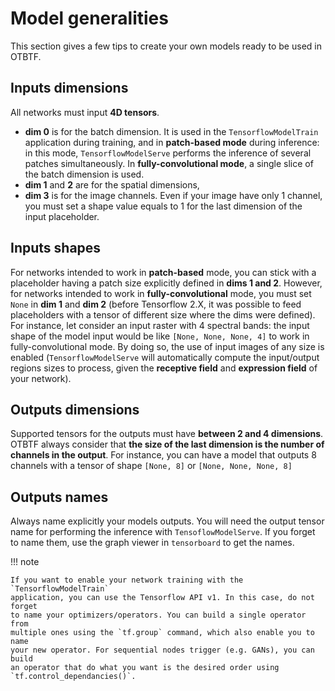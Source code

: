 # Model generalities

This section gives a few tips to create your own models ready to be used in 
OTBTF.

## Inputs dimensions

All networks must input **4D tensors**.

- **dim 0** is for the batch dimension. It is used in the 
`TensorflowModelTrain` application during training, and in 
**patch-based mode** during inference: in this mode, `TensorflowModelServe` 
performs the inference of several patches simultaneously. In 
**fully-convolutional mode**, a single slice of the batch dimension is used.
- **dim 1** and **2** are for the spatial dimensions,
- **dim 3** is for the image channels. Even if your image have only 1 channel, 
you must set a shape value equals to 1 for the last dimension of the input 
placeholder.

## Inputs shapes

For networks intended to work in **patch-based** mode, you can stick with a 
placeholder having a patch size explicitly defined in **dims 1 and 2**.
However, for networks intended to work in **fully-convolutional** mode, 
you must set `None` in **dim 1** and **dim 2** (before Tensorflow 2.X, it was 
possible to feed placeholders with a tensor of different size where the dims 
were defined). For instance, let consider an input raster with 4 spectral 
bands: the input shape of the model input would be like `[None, None, None, 4]` 
to work in fully-convolutional mode. By doing so, the use of input images of 
any size is enabled (`TensorflowModelServe` will automatically compute the 
input/output regions sizes to process, given the **receptive field** and 
**expression field** of your network).

## Outputs dimensions

Supported tensors for the outputs must have **between 2 and 4 dimensions**.
OTBTF always consider that **the size of the last dimension is the number of 
channels in the output**.
For instance, you can have a model that outputs 8 channels with a tensor of 
shape `[None, 8]` or `[None, None, None, 8]`

## Outputs names

Always name explicitly your models outputs. You will need the output tensor 
name for performing the inference with `TensoflowModelServe`. If you forget to 
name them, use the graph viewer in `tensorboard` to get the names.

!!! note

    If you want to enable your network training with the `TensorflowModelTrain` 
    application, you can use the Tensorflow API v1. In this case, do not forget
    to name your optimizers/operators. You can build a single operator from 
    multiple ones using the `tf.group` command, which also enable you to name 
    your new operator. For sequential nodes trigger (e.g. GANs), you can build 
    an operator that do what you want is the desired order using  
    `tf.control_dependancies()`. 


